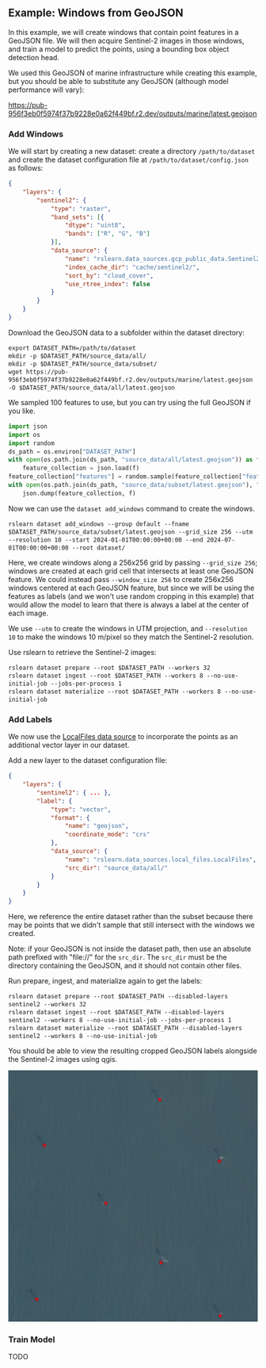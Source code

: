 Example: Windows from GeoJSON
-----------------------------

In this example, we will create windows that contain point features in a GeoJSON file.
We will then acquire Sentinel-2 images in those windows, and train a model to predict
the points, using a bounding box object detection head.

We used this GeoJSON of marine infrastructure while creating this example, but you
should be able to substitute any GeoJSON (although model performance will vary):

https://pub-956f3eb0f5974f37b9228e0a62f449bf.r2.dev/outputs/marine/latest.geojson

### Add Windows

We will start by creating a new dataset: create a directory `/path/to/dataset` and
create the dataset configuration file at `/path/to/dataset/config.json` as follows:

```json
{
    "layers": {
        "sentinel2": {
            "type": "raster",
            "band_sets": [{
                "dtype": "uint8",
                "bands": ["R", "G", "B"]
            }],
            "data_source": {
                "name": "rslearn.data_sources.gcp_public_data.Sentinel2",
                "index_cache_dir": "cache/sentinel2/",
                "sort_by": "cloud_cover",
                "use_rtree_index": false
            }
        }
    }
}
```

Download the GeoJSON data to a subfolder within the dataset directory:

```
export DATASET_PATH=/path/to/dataset
mkdir -p $DATASET_PATH/source_data/all/
mkdir -p $DATASET_PATH/source_data/subset/
wget https://pub-956f3eb0f5974f37b9228e0a62f449bf.r2.dev/outputs/marine/latest.geojson -O $DATASET_PATH/source_data/all/latest.geojson
```

We sampled 100 features to use, but you can try using the full GeoJSON if you like.

```python
import json
import os
import random
ds_path = os.environ["DATASET_PATH"]
with open(os.path.join(ds_path, "source_data/all/latest.geojson")) as f:
    feature_collection = json.load(f)
feature_collection["features"] = random.sample(feature_collection["features"], 100)
with open(os.path.join(ds_path, "source_data/subset/latest.geojson"), "w") as f:
    json.dump(feature_collection, f)
```

Now we can use the `dataset add_windows` command to create the windows.

```
rslearn dataset add_windows --group default --fname $DATASET_PATH/source_data/subset/latest.geojson --grid_size 256 --utm --resolution 10 --start 2024-01-01T00:00:00+00:00 --end 2024-07-01T00:00:00+00:00 --root dataset/
```

Here, we create windows along a 256x256 grid by passing `--grid_size 256`; windows are
created at each grid cell that intersects at least one GeoJSON feature. We could
instead pass `--window_size 256` to create 256x256 windows centered at each GeoJSON
feature, but since we will be using the features as labels (and we won't use random
cropping in this example) that would allow the model to learn that there is always a
label at the center of each image.

We use `--utm` to create the windows in UTM projection, and `--resolution 10` to make
the windows 10 m/pixel so they match the Sentinel-2 resolution.

Use rslearn to retrieve the Sentinel-2 images:

```
rslearn dataset prepare --root $DATASET_PATH --workers 32
rslearn dataset ingest --root $DATASET_PATH --workers 8 --no-use-initial-job --jobs-per-process 1
rslearn dataset materialize --root $DATASET_PATH --workers 8 --no-use-initial-job
```

### Add Labels

We now use the
[LocalFiles data source](../DatasetConfig.md#rslearndata_sourceslocal_fileslocalfiles)
to incorporate the points as an additional vector layer in our dataset.

Add a new layer to the dataset configuration file:

```json
{
    "layers": {
        "sentinel2": { ... },
        "label": {
            "type": "vector",
            "format": {
                "name": "geojson",
                "coordinate_mode": "crs"
            },
            "data_source": {
                "name": "rslearn.data_sources.local_files.LocalFiles",
                "src_dir": "source_data/all/"
            }
        }
    }
}
```

Here, we reference the entire dataset rather than the subset because there may be
points that we didn't sample that still intersect with the windows we created.

Note: if your GeoJSON is not inside the dataset path, then use an absolute path
prefixed with "file://" for the `src_dir`. The `src_dir` must be the directory
containing the GeoJSON, and it should not contain other files.

Run prepare, ingest, and materialize again to get the labels:

```
rslearn dataset prepare --root $DATASET_PATH --disabled-layers sentinel2 --workers 32
rslearn dataset ingest --root $DATASET_PATH --disabled-layers sentinel2 --workers 8 --no-use-initial-job --jobs-per-process 1
rslearn dataset materialize --root $DATASET_PATH --disabled-layers sentinel2 --workers 8 --no-use-initial-job
```

You should be able to view the resulting cropped GeoJSON labels alongside the
Sentinel-2 images using qgis.

![Screenshot from qgis showing the Sentinel-2 image computed for a window along with the label GeoJSON containing marine infrastructure points](./WindowsFromGeojson/marine_infra_sentinel2_qgis.png)

### Train Model

TODO
